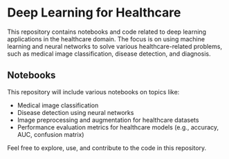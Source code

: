 # Deep Learning for Healthcare

This repository contains notebooks and code related to deep learning applications in the healthcare domain. The focus is on using machine learning and neural networks to solve various healthcare-related problems, such as medical image classification, disease detection, and diagnosis.

## Notebooks

This repository will include various notebooks on topics like:

- Medical image classification
- Disease detection using neural networks
- Image preprocessing and augmentation for healthcare datasets
- Performance evaluation metrics for healthcare models (e.g., accuracy, AUC, confusion matrix)

Feel free to explore, use, and contribute to the code in this repository.
